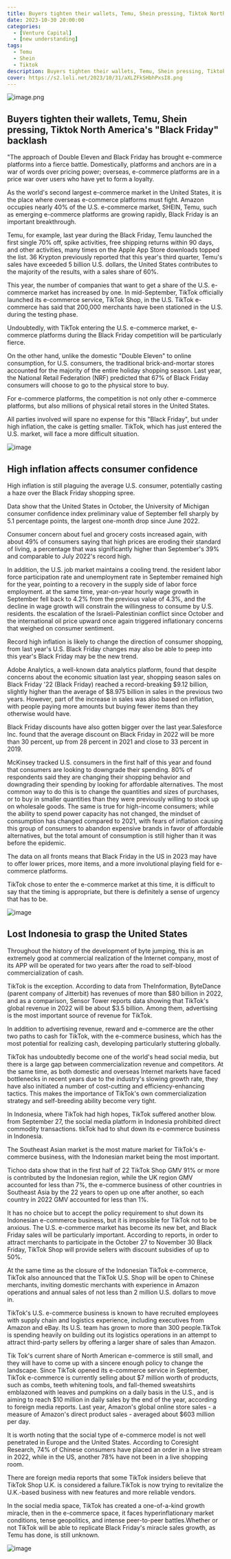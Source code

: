 ```yaml
---
title: Buyers tighten their wallets, Temu, Shein pressing, Tiktok North America's "Black Friday" backlash
date: 2023-10-30 20:00:00
categories:
  - [Venture Capital]
  - [new understanding]
tags:
  - Temu
  - Shein
  - Tiktok
description: Buyers tighten their wallets, Temu, Shein pressing, Tiktok North America's "Black Friday" backlash
cover: https://s2.loli.net/2023/10/31/aXLZFkSHbhPxsI8.png
---
```

![image.png](https://s2.loli.net/2023/10/31/dnpQoxH76FGkwZB.png)
## Buyers tighten their wallets, Temu, Shein pressing, Tiktok North America's "Black Friday" backlash

"The approach of Double Eleven and Black Friday has brought e-commerce platforms into a fierce battle. Domestically, platforms and anchors are in a war of words over pricing power; overseas, e-commerce platforms are in a price war over users who have yet to form a loyalty.

As the world's second largest e-commerce market in the United States, it is the place where overseas e-commerce platforms must fight. Amazon occupies nearly 40% of the U.S. e-commerce market, SHEIN, Temu, such as emerging e-commerce platforms are growing rapidly, Black Friday is an important breakthrough.

Temu, for example, last year during the Black Friday, Temu launched the first single 70% off, spike activities, free shipping returns within 90 days, and other activities, many times on the Apple App Store downloads topped the list. 36 Krypton previously reported that this year's third quarter, Temu's sales have exceeded 5 billion U.S. dollars, the United States contributes to the majority of the results, with a sales share of 60%.

This year, the number of companies that want to get a share of the U.S. e-commerce market has increased by one. In mid-September, TikTok officially launched its e-commerce service, TikTok Shop, in the U.S. TikTok e-commerce has said that 200,000 merchants have been stationed in the U.S. during the testing phase.

Undoubtedly, with TikTok entering the U.S. e-commerce market, e-commerce platforms during the Black Friday competition will be particularly fierce.

On the other hand, unlike the domestic "Double Eleven" to online consumption, for U.S. consumers, the traditional brick-and-mortar stores accounted for the majority of the entire holiday shopping season. Last year, the National Retail Federation (NRF) predicted that 67% of Black Friday consumers will choose to go to the physical store to buy.

For e-commerce platforms, the competition is not only other e-commerce platforms, but also millions of physical retail stores in the United States.

All parties involved will spare no expense for this "Black Friday", but under high inflation, the cake is getting smaller. TikTok, which has just entered the U.S. market, will face a more difficult situation.


![image](https://github.com/zizhuspot/www.dagangya.top/assets/134364698/ac92132e-a9bd-4f23-8134-2d0065e501d1)

## High inflation affects consumer confidence

High inflation is still plaguing the average U.S. consumer, potentially casting a haze over the Black Friday shopping spree.

Data show that the United States in October, the University of Michigan consumer confidence index preliminary value of September fell sharply by 5.1 percentage points, the largest one-month drop since June 2022.

Consumer concern about fuel and grocery costs increased again, with about 49% of consumers saying that high prices are eroding their standard of living, a percentage that was significantly higher than September's 39% and comparable to July 2022's record high.

In addition, the U.S. job market maintains a cooling trend. the resident labor force participation rate and unemployment rate in September remained high for the year, pointing to a recovery in the supply side of labor force employment. at the same time, year-on-year hourly wage growth in September fell back to 4.2% from the previous value of 4.3%, and the decline in wage growth will constrain the willingness to consume by U.S. residents. the escalation of the Israeli-Palestinian conflict since October and the international oil price upward once again triggered inflationary concerns that weighed on consumer sentiment.

Record high inflation is likely to change the direction of consumer shopping, from last year's U.S. Black Friday changes may also be able to peep into this year's Black Friday may be the new trend.

Adobe Analytics, a well-known data analytics platform, found that despite concerns about the economic situation last year, shopping season sales on Black Friday '22 (Black Friday) reached a record-breaking $9.12 billion, slightly higher than the average of $8.975 billion in sales in the previous two years. However, part of the increase in sales was also based on inflation, with people paying more amounts but buying fewer items than they otherwise would have.

Black Friday discounts have also gotten bigger over the last year.Salesforce Inc. found that the average discount on Black Friday in 2022 will be more than 30 percent, up from 28 percent in 2021 and close to 33 percent in 2019.

McKinsey tracked U.S. consumers in the first half of this year and found that consumers are looking to downgrade their spending. 80% of respondents said they are changing their shopping behavior and downgrading their spending by looking for affordable alternatives. The most common way to do this is to change the quantities and sizes of purchases, or to buy in smaller quantities than they were previously willing to stock up on wholesale goods. The same is true for high-income consumers; while the ability to spend power capacity has not changed, the mindset of consumption has changed compared to 2021, with fears of inflation causing this group of consumers to abandon expensive brands in favor of affordable alternatives, but the total amount of consumption is still higher than it was before the epidemic.

The data on all fronts means that Black Friday in the US in 2023 may have to offer lower prices, more items, and a more involutional playing field for e-commerce platforms.

TikTok chose to enter the e-commerce market at this time, it is difficult to say that the timing is appropriate, but there is definitely a sense of urgency that has to be.


![image](https://github.com/zizhuspot/www.dagangya.top/assets/134364698/d08af7a6-9e66-4d9b-a97c-f8e87694bd80)

## Lost Indonesia to grasp the United States

Throughout the history of the development of byte jumping, this is an extremely good at commercial realization of the Internet company, most of its APP will be operated for two years after the road to self-blood commercialization of cash.

TikTok is the exception. According to data from TheInformation, ByteDance (parent company of Jitterbit) has revenues of more than $80 billion in 2022, and as a comparison, Sensor Tower reports data showing that TikTok's global revenue in 2022 will be about $3.5 billion. Among them, advertising is the most important source of revenue for TikTok.

In addition to advertising revenue, reward and e-commerce are the other two paths to cash for TikTok, with the e-commerce business, which has the most potential for realizing cash, developing particularly stuttering globally.

TikTok has undoubtedly become one of the world's head social media, but there is a large gap between commercialization revenue and competitors. At the same time, as both domestic and overseas Internet markets have faced bottlenecks in recent years due to the industry's slowing growth rate, they have also initiated a number of cost-cutting and efficiency-enhancing tactics. This makes the importance of TikTok's own commercialization strategy and self-breeding ability become very tight.

In Indonesia, where TikTok had high hopes, TikTok suffered another blow. from September 27, the social media platform in Indonesia prohibited direct commodity transactions. tikTok had to shut down its e-commerce business in Indonesia.

The Southeast Asian market is the most mature market for TikTok's e-commerce business, with the Indonesian market being the most important.

Tichoo data show that in the first half of 22 TikTok Shop GMV 91% or more is contributed by the Indonesian region, while the UK region GMV accounted for less than 7%, the e-commerce business of other countries in Southeast Asia by the 22 years to open up one after another, so each country in 2022 GMV accounted for less than 1%.

It has no choice but to accept the policy requirement to shut down its Indonesian e-commerce business, but it is impossible for TikTok not to be anxious. The U.S. e-commerce market has become its new bet, and Black Friday sales will be particularly important. According to reports, in order to attract merchants to participate in the October 27 to November 30 Black Friday, TikTok Shop will provide sellers with discount subsidies of up to 50%.

At the same time as the closure of the Indonesian TikTok e-commerce, TikTok also announced that the TikTok U.S. Shop will be open to Chinese merchants, inviting domestic merchants with experience in Amazon operations and annual sales of not less than 2 million U.S. dollars to move in.

TikTok's U.S. e-commerce business is known to have recruited employees with supply chain and logistics experience, including executives from Amazon and eBay. Its U.S. team has grown to more than 300 people.TikTok is spending heavily on building out its logistics operations in an attempt to attract third-party sellers by offering a larger share of sales than Amazon.

Tik Tok's current share of North American e-commerce is still small, and they will have to come up with a sincere enough policy to change the landscape. Since TikTok opened its e-commerce service in September, TikTok e-commerce is currently selling about $7 million worth of products, such as combs, teeth whitening tools, and fall-themed sweatshirts emblazoned with leaves and pumpkins on a daily basis in the U.S., and is aiming to reach $10 million in daily sales by the end of the year, according to foreign media reports. Last year, Amazon's global online store sales - a measure of Amazon's direct product sales - averaged about $603 million per day.

It is worth noting that the social type of e-commerce model is not well penetrated in Europe and the United States. According to Coresight Research, 74% of Chinese consumers have placed an order in a live stream in 2022, while in the US, another 78% have not been in a live shopping room.

There are foreign media reports that some TikTok insiders believe that TikTok Shop U.K. is considered a failure.TikTok is now trying to revitalize the U.K.-based business with new features and more reliable vendors.

In the social media space, TikTok has created a one-of-a-kind growth miracle, then in the e-commerce space, it faces hyperinflationary market conditions, tense geopolitics, and intense peer-to-peer battles.Whether or not TikTok will be able to replicate Black Friday's miracle sales growth, as Temu has done, is still unknown.

![image](https://github.com/zizhuspot/www.dagangya.top/assets/134364698/1f17be44-8ed8-43fe-beb1-29d0f459bc5c)
